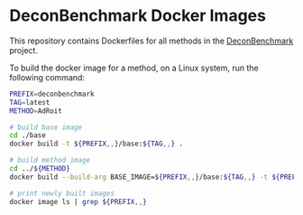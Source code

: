 # DeconBenchmark Docker Images

This repository contains Dockerfiles for all methods in the [DeconBenchmark](https://github.com/tinnlab/DeconBenchmark) project.

To build the docker image for a method, on a Linux system, run the following command:

```bash
PREFIX=deconbenchmark
TAG=latest
METHOD=AdRoit

# build base image
cd ./base
docker build -t ${PREFIX,,}/base:${TAG,,} .

# build method image
cd ../${METHOD}
docker build --build-arg BASE_IMAGE=${PREFIX,,}/base:${TAG,,} -t ${PREFIX,,}/${METHOD,,}:${TAG,,} .

# print newly built images
docker image ls | grep ${PREFIX,,} 
```
